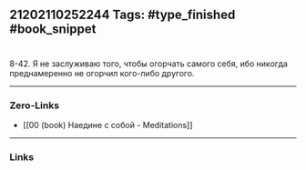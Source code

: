 21202110252244
Tags: #type_finished #book_snippet 
---
# 

 8-42. Я не заслуживаю того, чтобы огорчать самого себя, ибо никогда преднамеренно не огорчил кого-либо другого. 

---
### Zero-Links
 - [[00 (book) Наедине с собой - Meditations]]
---
### Links
